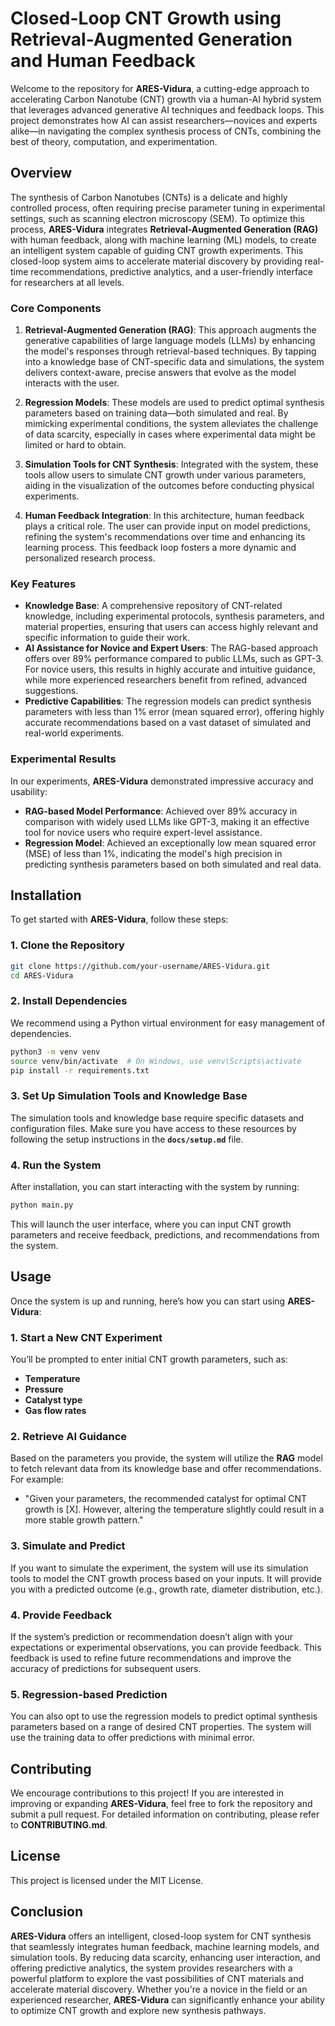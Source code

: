 # Closed-Loop CNT Growth using Retrieval-Augmented Generation and Human Feedback

Welcome to the repository for **ARES-Vidura**, a cutting-edge approach to accelerating Carbon Nanotube (CNT) growth via a human-AI hybrid system that leverages advanced generative AI techniques and feedback loops. This project demonstrates how AI can assist researchers—novices and experts alike—in navigating the complex synthesis process of CNTs, combining the best of theory, computation, and experimentation.

## Overview

The synthesis of Carbon Nanotubes (CNTs) is a delicate and highly controlled process, often requiring precise parameter tuning in experimental settings, such as scanning electron microscopy (SEM). To optimize this process, **ARES-Vidura** integrates **Retrieval-Augmented Generation (RAG)** with human feedback, along with machine learning (ML) models, to create an intelligent system capable of guiding CNT growth experiments. This closed-loop system aims to accelerate material discovery by providing real-time recommendations, predictive analytics, and a user-friendly interface for researchers at all levels.

### Core Components

1. **Retrieval-Augmented Generation (RAG)**: This approach augments the generative capabilities of large language models (LLMs) by enhancing the model's responses through retrieval-based techniques. By tapping into a knowledge base of CNT-specific data and simulations, the system delivers context-aware, precise answers that evolve as the model interacts with the user.
   
2. **Regression Models**: These models are used to predict optimal synthesis parameters based on training data—both simulated and real. By mimicking experimental conditions, the system alleviates the challenge of data scarcity, especially in cases where experimental data might be limited or hard to obtain.

3. **Simulation Tools for CNT Synthesis**: Integrated with the system, these tools allow users to simulate CNT growth under various parameters, aiding in the visualization of the outcomes before conducting physical experiments.

4. **Human Feedback Integration**: In this architecture, human feedback plays a critical role. The user can provide input on model predictions, refining the system's recommendations over time and enhancing its learning process. This feedback loop fosters a more dynamic and personalized research process.

### Key Features

- **Knowledge Base**: A comprehensive repository of CNT-related knowledge, including experimental protocols, synthesis parameters, and material properties, ensuring that users can access highly relevant and specific information to guide their work.
- **AI Assistance for Novice and Expert Users**: The RAG-based approach offers over 89% performance compared to public LLMs, such as GPT-3. For novice users, this results in highly accurate and intuitive guidance, while more experienced researchers benefit from refined, advanced suggestions.
- **Predictive Capabilities**: The regression models can predict synthesis parameters with less than 1% error (mean squared error), offering highly accurate recommendations based on a vast dataset of simulated and real-world experiments.
  
### Experimental Results

In our experiments, **ARES-Vidura** demonstrated impressive accuracy and usability:
- **RAG-based Model Performance**: Achieved over 89% accuracy in comparison with widely used LLMs like GPT-3, making it an effective tool for novice users who require expert-level assistance.
- **Regression Model**: Achieved an exceptionally low mean squared error (MSE) of less than 1%, indicating the model's high precision in predicting synthesis parameters based on both simulated and real data.

## Installation

To get started with **ARES-Vidura**, follow these steps:

### 1. Clone the Repository

```bash
git clone https://github.com/your-username/ARES-Vidura.git
cd ARES-Vidura
```

### 2. Install Dependencies

We recommend using a Python virtual environment for easy management of dependencies. 

```bash
python3 -m venv venv
source venv/bin/activate  # On Windows, use venv\Scripts\activate
pip install -r requirements.txt
```

### 3. Set Up Simulation Tools and Knowledge Base

The simulation tools and knowledge base require specific datasets and configuration files. Make sure you have access to these resources by following the setup instructions in the **`docs/setup.md`** file.

### 4. Run the System

After installation, you can start interacting with the system by running:

```bash
python main.py
```

This will launch the user interface, where you can input CNT growth parameters and receive feedback, predictions, and recommendations from the system.

## Usage

Once the system is up and running, here’s how you can start using **ARES-Vidura**:

### 1. Start a New CNT Experiment
You’ll be prompted to enter initial CNT growth parameters, such as:

- **Temperature**
- **Pressure**
- **Catalyst type**
- **Gas flow rates**

### 2. Retrieve AI Guidance

Based on the parameters you provide, the system will utilize the **RAG** model to fetch relevant data from its knowledge base and offer recommendations. For example:

- "Given your parameters, the recommended catalyst for optimal CNT growth is [X]. However, altering the temperature slightly could result in a more stable growth pattern."

### 3. Simulate and Predict

If you want to simulate the experiment, the system will use its simulation tools to model the CNT growth process based on your inputs. It will provide you with a predicted outcome (e.g., growth rate, diameter distribution, etc.).

### 4. Provide Feedback

If the system’s prediction or recommendation doesn’t align with your expectations or experimental observations, you can provide feedback. This feedback is used to refine future recommendations and improve the accuracy of predictions for subsequent users.

### 5. Regression-based Prediction

You can also opt to use the regression models to predict optimal synthesis parameters based on a range of desired CNT properties. The system will use the training data to offer predictions with minimal error.

## Contributing

We encourage contributions to this project! If you are interested in improving or expanding **ARES-Vidura**, feel free to fork the repository and submit a pull request. For detailed information on contributing, please refer to **CONTRIBUTING.md**.

## License

This project is licensed under the MIT License.

## Conclusion

**ARES-Vidura** offers an intelligent, closed-loop system for CNT synthesis that seamlessly integrates human feedback, machine learning models, and simulation tools. By reducing data scarcity, enhancing user interaction, and offering predictive analytics, the system provides researchers with a powerful platform to explore the vast possibilities of CNT materials and accelerate material discovery. Whether you're a novice in the field or an experienced researcher, **ARES-Vidura** can significantly enhance your ability to optimize CNT growth and explore new synthesis pathways.

